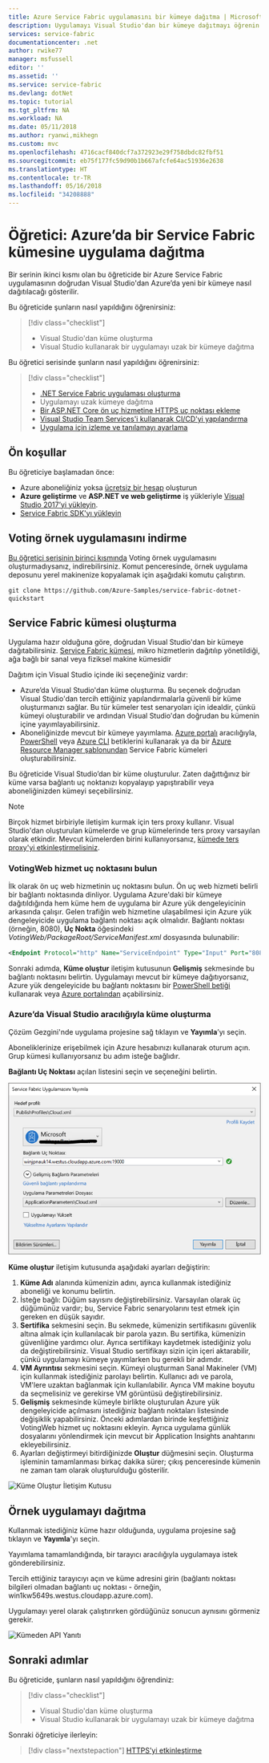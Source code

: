 ```yaml
---
title: Azure Service Fabric uygulamasını bir kümeye dağıtma | Microsoft Docs
description: Uygulamayı Visual Studio'dan bir kümeye dağıtmayı öğrenin.
services: service-fabric
documentationcenter: .net
author: rwike77
manager: msfussell
editor: ''
ms.assetid: ''
ms.service: service-fabric
ms.devlang: dotNet
ms.topic: tutorial
ms.tgt_pltfrm: NA
ms.workload: NA
ms.date: 05/11/2018
ms.author: ryanwi,mikhegn
ms.custom: mvc
ms.openlocfilehash: 4716cacf840dcf7a372923e29f758dbdc82fbf51
ms.sourcegitcommit: eb75f177fc59d90b1b667afcfe64ac51936e2638
ms.translationtype: HT
ms.contentlocale: tr-TR
ms.lasthandoff: 05/16/2018
ms.locfileid: "34208888"
---
```

# <a name="tutorial-deploy-an-application-to-a-service-fabric-cluster-in-azure"></a>Öğretici: Azure’da bir Service Fabric kümesine uygulama dağıtma
Bir serinin ikinci kısmı olan bu öğreticide bir Azure Service Fabric uygulamasının doğrudan Visual Studio'dan Azure’da yeni bir kümeye nasıl dağıtılacağı gösterilir.

Bu öğreticide şunların nasıl yapıldığını öğrenirsiniz:
> [!div class="checklist"]
> * Visual Studio'dan küme oluşturma
> * Visual Studio kullanarak bir uygulamayı uzak bir kümeye dağıtma


Bu öğretici serisinde şunların nasıl yapıldığını öğrenirsiniz:
> [!div class="checklist"]
> * [.NET Service Fabric uygulaması oluşturma](service-fabric-tutorial-create-dotnet-app.md)
> * Uygulamayı uzak kümeye dağıtma
> * [Bir ASP.NET Core ön uç hizmetine HTTPS uç noktası ekleme](service-fabric-tutorial-dotnet-app-enable-https-endpoint.md)
> * [Visual Studio Team Services'i kullanarak CI/CD'yi yapılandırma](service-fabric-tutorial-deploy-app-with-cicd-vsts.md)
> * [Uygulama için izleme ve tanılamayı ayarlama](service-fabric-tutorial-monitoring-aspnet.md)


## <a name="prerequisites"></a>Ön koşullar
Bu öğreticiye başlamadan önce:
- Azure aboneliğiniz yoksa [ücretsiz bir hesap](https://azure.microsoft.com/free/?WT.mc_id=A261C142F) oluşturun
- **Azure geliştirme** ve **ASP.NET ve web geliştirme** iş yükleriyle [Visual Studio 2017’yi yükleyin](https://www.visualstudio.com/).
- [Service Fabric SDK'yı yükleyin](service-fabric-get-started.md)

## <a name="download-the-voting-sample-application"></a>Voting örnek uygulamasını indirme
[Bu öğretici serisinin birinci kısmında](service-fabric-tutorial-create-dotnet-app.md) Voting örnek uygulamasını oluşturmadıysanız, indirebilirsiniz. Komut penceresinde, örnek uygulama deposunu yerel makinenize kopyalamak için aşağıdaki komutu çalıştırın.

```
git clone https://github.com/Azure-Samples/service-fabric-dotnet-quickstart
```

## <a name="create-a-service-fabric-cluster"></a>Service Fabric kümesi oluşturma
Uygulama hazır olduğuna göre, doğrudan Visual Studio'dan bir kümeye dağıtabilirsiniz. [Service Fabric kümesi](/service-fabric/service-fabric-deploy-anywhere.md), mikro hizmetlerin dağıtılıp yönetildiği, ağa bağlı bir sanal veya fiziksel makine kümesidir

Dağıtım için Visual Studio içinde iki seçeneğiniz vardır:
- Azure’da Visual Studio'dan küme oluşturma. Bu seçenek doğrudan Visual Studio'dan tercih ettiğiniz yapılandırmalarla güvenli bir küme oluşturmanızı sağlar. Bu tür kümeler test senaryoları için idealdir, çünkü kümeyi oluşturabilir ve ardından Visual Studio'dan doğrudan bu kümenin içine yayımlayabilirsiniz.
- Aboneliğinizde mevcut bir kümeye yayımlama.  [Azure portalı](https://portal.azure.com) aracılığıyla, [PowerShell](./scripts/service-fabric-powershell-create-secure-cluster-cert.md) veya [Azure CLI](./scripts/cli-create-cluster.md) betiklerini kullanarak ya da bir [Azure Resource Manager şablonundan](service-fabric-tutorial-create-vnet-and-windows-cluster.md) Service Fabric kümeleri oluşturabilirsiniz.

Bu öğreticide Visual Studio’dan bir küme oluşturulur. Zaten dağıttığınız bir küme varsa bağlantı uç noktanızı kopyalayıp yapıştırabilir veya aboneliğinizden kümeyi seçebilirsiniz.
> [!NOTE]
> Birçok hizmet birbiriyle iletişim kurmak için ters proxy kullanır. Visual Studio'dan oluşturulan kümelerde ve grup kümelerinde ters proxy varsayılan olarak etkindir.  Mevcut kümelerden birini kullanıyorsanız, [kümede ters proxy'yi etkinleştirmelisiniz](service-fabric-reverseproxy.md#setup-and-configuration).

### <a name="find-the-votingweb-service-endpoint"></a>VotingWeb hizmet uç noktasını bulun
İlk olarak ön uç web hizmetinin uç noktasını bulun.  Ön uç web hizmeti belirli bir bağlantı noktasında dinliyor.  Uygulama Azure'daki bir kümeye dağıtıldığında hem küme hem de uygulama bir Azure yük dengeleyicinin arkasında çalışır.  Gelen trafiğin web hizmetine ulaşabilmesi için Azure yük dengeleyicide uygulama bağlantı noktası açık olmalıdır.  Bağlantı noktası (örneğin, 8080), **Uç Nokta** öğesindeki *VotingWeb/PackageRoot/ServiceManifest.xml* dosyasında bulunabilir:

```xml
<Endpoint Protocol="http" Name="ServiceEndpoint" Type="Input" Port="8080" />
```

Sonraki adımda, **Küme oluştur** iletişim kutusunun **Gelişmiş** sekmesinde bu bağlantı noktasını belirtin.  Uygulamayı mevcut bir kümeye dağıtıyorsanız, Azure yük dengeleyicide bu bağlantı noktasını bir [PowerShell betiği](./scripts/service-fabric-powershell-open-port-in-load-balancer.md) kullanarak veya [Azure portalından](https://portal.azure.com) açabilirsiniz.

### <a name="create-a-cluster-in-azure-through-visual-studio"></a>Azure’da Visual Studio aracılığıyla küme oluşturma
Çözüm Gezgini'nde uygulama projesine sağ tıklayın ve **Yayımla**’yı seçin.

Aboneliklerinize erişebilmek için Azure hesabınızı kullanarak oturum açın. Grup kümesi kullanıyorsanız bu adım isteğe bağlıdır.

**Bağlantı Uç Noktası** açılan listesini seçin ve **<Create New Cluster...>** seçeneğini belirtin.
    
![Yayımla İletişim Kutusu](./media/service-fabric-tutorial-deploy-app-to-party-cluster/publish-app.png)
    
**Küme oluştur** iletişim kutusunda aşağıdaki ayarları değiştirin:

1. **Küme Adı** alanında kümenizin adını, ayrıca kullanmak istediğiniz aboneliği ve konumu belirtin.
2. İsteğe bağlı: Düğüm sayısını değiştirebilirsiniz. Varsayılan olarak üç düğümünüz vardır; bu, Service Fabric senaryolarını test etmek için gereken en düşük sayıdır.
3. **Sertifika** sekmesini seçin. Bu sekmede, kümenizin sertifikasını güvenlik altına almak için kullanılacak bir parola yazın. Bu sertifika, kümenizin güvenliğine yardımcı olur. Ayrıca sertifikayı kaydetmek istediğiniz yolu da değiştirebilirsiniz. Visual Studio sertifikayı sizin için içeri aktarabilir, çünkü uygulamayı kümeye yayımlarken bu gerekli bir adımdır.
4. **VM Ayrıntısı** sekmesini seçin. Kümeyi oluşturman Sanal Makineler (VM) için kullanmak istediğiniz parolayı belirtin. Kullanıcı adı ve parola, VM'lere uzaktan bağlanmak için kullanılabilir. Ayrıca VM makine boyutu da seçmelisiniz ve gerekirse VM görüntüsü değiştirebilirsiniz.
5. **Gelişmiş** sekmesinde kümeyle birlikte oluşturulan Azure yük dengeleyicide açılmasını istediğiniz bağlantı noktaları listesinde değişiklik yapabilirsiniz.  Önceki adımlardan birinde keşfettiğiniz VotingWeb hizmet uç noktasını ekleyin. Ayrıca uygulama günlük dosyalarını yönlendirmek için mevcut bir Application Insights anahtarını ekleyebilirsiniz.
6. Ayarları değiştirmeyi bitirdiğinizde **Oluştur** düğmesini seçin. Oluşturma işleminin tamamlanması birkaç dakika sürer; çıkış penceresinde kümenin ne zaman tam olarak oluşturulduğu gösterilir.

![Küme Oluştur İletişim Kutusu](./media/service-fabric-tutorial-deploy-app-to-party-cluster/create-cluster.png)

## <a name="deploy-the-sample-application"></a>Örnek uygulamayı dağıtma
Kullanmak istediğiniz küme hazır olduğunda, uygulama projesine sağ tıklayın ve **Yayımla**'yı seçin.

Yayımlama tamamlandığında, bir tarayıcı aracılığıyla uygulamaya istek gönderebilirsiniz.

Tercih ettiğiniz tarayıcıyı açın ve küme adresini girin (bağlantı noktası bilgileri olmadan bağlantı uç noktası - örneğin, win1kw5649s.westus.cloudapp.azure.com).

Uygulamayı yerel olarak çalıştırırken gördüğünüz sonucun aynısını görmeniz gerekir.

![Kümeden API Yanıtı](./media/service-fabric-tutorial-deploy-app-to-party-cluster/response-from-cluster.png)

## <a name="next-steps"></a>Sonraki adımlar
Bu öğreticide, şunların nasıl yapıldığını öğrendiniz:

> [!div class="checklist"]
> * Visual Studio'dan küme oluşturma
> * Visual Studio kullanarak bir uygulamayı uzak bir kümeye dağıtma

Sonraki öğreticiye ilerleyin:
> [!div class="nextstepaction"]
> [HTTPS'yi etkinleştirme](service-fabric-tutorial-dotnet-app-enable-https-endpoint.md)
